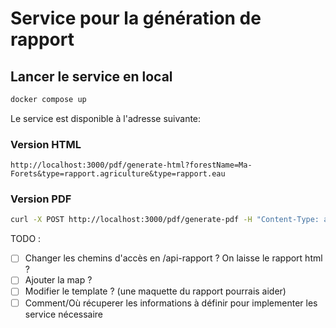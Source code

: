 # Service pour la génération de rapport

## Lancer le service en local

```bash
docker compose up
```

Le service est disponible à l'adresse suivante:

### Version HTML
```text
http://localhost:3000/pdf/generate-html?forestName=Ma-Forets&type=rapport.agriculture&type=rapport.eau
```

### Version PDF

```bash
curl -X POST http://localhost:3000/pdf/generate-pdf -H "Content-Type: application/json" -d '{"forestName": "test", "type": ["rapport.eau", "rapport.biodiversite"]}' --output Rapport_Foreg.pdf
```


TODO : 

- [ ] Changer les chemins d'accès en /api-rapport ? On laisse le rapport html ? 
- [ ] Ajouter la map ?
- [ ] Modifier le template ? (une maquette du rapport pourrais aider)
- [ ] Comment/Où récuperer les informations à définir pour implementer les service nécessaire